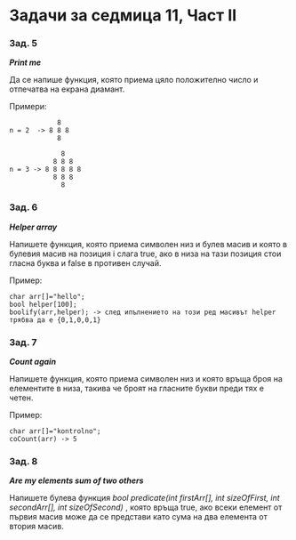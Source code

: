 ﻿# Задачи за седмица 11, Част II

### Зад. 5

**_Print me_**

Да се напише функция, която приема цяло положително число и отпечатва на екрана диамант.

Примери:

			    8
	n = 2  -> 8 8 8
			    8

			     8
			   8 8 8
	n = 3 -> 8 8 8 8 8 
			   8 8 8
			     8
### Зад. 6

**_Helper array_**

Напишете функция, която приема символен низ и булев масив и която в булевия масив на позиция i слага true, ако в низа на тази позиция стои гласна буква и false в противен случай.

Пример:

	char arr[]="hello";
	bool helper[100];
	boolify(arr,helper); -> след ипълнението на този ред масивът helper трябва да е {0,1,0,0,1}


### Зад. 7

**_Count again_**

Напишете функция, която приема символен низ и която връща броя на елементите в низа, такива че броят на гласните букви преди тях е четен.

Пример:

	char arr[]="kontrolno";
	coCount(arr) -> 5

### Зад. 8

**_Are my elements sum of two others_**

Напишете булева функция _bool predicate(int firstArr[], int sizeOfFirst, int secondArr[], int sizeOfSecond)_ , която връща true, ако всеки елемент от първия масив може да се представи като сума на два елемента от втория масив.
